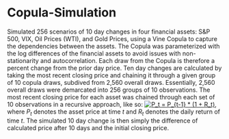 # Copula-Simulation
Simulated 256 scenarios of 10 day changes in four financial assets: S&amp;P 500, VIX, Oil Prices (WTI), and Gold Prices, using a Vine Copula to capture the dependencies between the assets. The Copula was parameterized with the log differences of the financial assets to avoid issues with non-stationarity and autocorrelation. Each draw from the Copula is therefore a percent change from the prior day price. Ten day changes are calculated by taking the most recent closing price and chaining it through a given group of 10 copula draws, subdived from 2,560 overall draws. Essentially, 2,560 overall draws were demarcated into 256 groups of 10 observations. The most recent closing price for each asset was chained through each set of 10 observations in a recursive approach, like so: <a href="https://www.codecogs.com/eqnedit.php?latex=P_t&space;=&space;P_{t-1}&space;*&space;(1&space;&plus;&space;R_t)" target="_blank"><img src="https://latex.codecogs.com/gif.latex?P_t&space;=&space;P_{t-1}&space;*&space;(1&space;&plus;&space;R_t)" title="P_t = P_{t-1} * (1 + R_t)" /></a>, where $P_t$ denotes the asset price at time $t$ and $R_t$ denotes the daily return of time $t$. The simulated 10 day change is then simply the difference of calculated price after 10 days and the initial closing price. 
